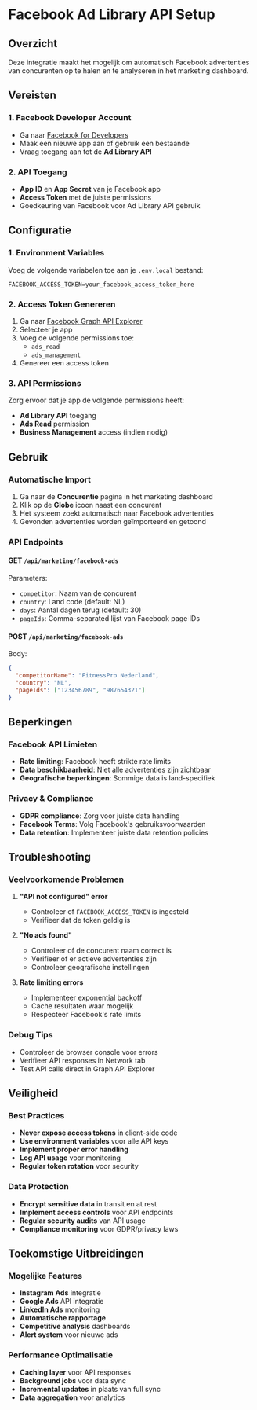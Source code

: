 # Facebook Ad Library API Setup

## Overzicht
Deze integratie maakt het mogelijk om automatisch Facebook advertenties van concurenten op te halen en te analyseren in het marketing dashboard.

## Vereisten

### 1. Facebook Developer Account
- Ga naar [Facebook for Developers](https://developers.facebook.com/)
- Maak een nieuwe app aan of gebruik een bestaande
- Vraag toegang aan tot de **Ad Library API**

### 2. API Toegang
- **App ID** en **App Secret** van je Facebook app
- **Access Token** met de juiste permissions
- Goedkeuring van Facebook voor Ad Library API gebruik

## Configuratie

### 1. Environment Variables
Voeg de volgende variabelen toe aan je `.env.local` bestand:

```env
FACEBOOK_ACCESS_TOKEN=your_facebook_access_token_here
```

### 2. Access Token Genereren
1. Ga naar [Facebook Graph API Explorer](https://developers.facebook.com/tools/explorer/)
2. Selecteer je app
3. Voeg de volgende permissions toe:
   - `ads_read`
   - `ads_management`
4. Genereer een access token

### 3. API Permissions
Zorg ervoor dat je app de volgende permissions heeft:
- **Ad Library API** toegang
- **Ads Read** permission
- **Business Management** access (indien nodig)

## Gebruik

### Automatische Import
1. Ga naar de **Concurentie** pagina in het marketing dashboard
2. Klik op de **Globe** icoon naast een concurent
3. Het systeem zoekt automatisch naar Facebook advertenties
4. Gevonden advertenties worden geïmporteerd en getoond

### API Endpoints

#### GET `/api/marketing/facebook-ads`
Parameters:
- `competitor`: Naam van de concurent
- `country`: Land code (default: NL)
- `days`: Aantal dagen terug (default: 30)
- `pageIds`: Comma-separated lijst van Facebook page IDs

#### POST `/api/marketing/facebook-ads`
Body:
```json
{
  "competitorName": "FitnessPro Nederland",
  "country": "NL",
  "pageIds": ["123456789", "987654321"]
}
```

## Beperkingen

### Facebook API Limieten
- **Rate limiting**: Facebook heeft strikte rate limits
- **Data beschikbaarheid**: Niet alle advertenties zijn zichtbaar
- **Geografische beperkingen**: Sommige data is land-specifiek

### Privacy & Compliance
- **GDPR compliance**: Zorg voor juiste data handling
- **Facebook Terms**: Volg Facebook's gebruiksvoorwaarden
- **Data retention**: Implementeer juiste data retention policies

## Troubleshooting

### Veelvoorkomende Problemen

1. **"API not configured" error**
   - Controleer of `FACEBOOK_ACCESS_TOKEN` is ingesteld
   - Verifieer dat de token geldig is

2. **"No ads found"**
   - Controleer of de concurent naam correct is
   - Verifieer of er actieve advertenties zijn
   - Controleer geografische instellingen

3. **Rate limiting errors**
   - Implementeer exponential backoff
   - Cache resultaten waar mogelijk
   - Respecteer Facebook's rate limits

### Debug Tips
- Controleer de browser console voor errors
- Verifieer API responses in Network tab
- Test API calls direct in Graph API Explorer

## Veiligheid

### Best Practices
- **Never expose access tokens** in client-side code
- **Use environment variables** voor alle API keys
- **Implement proper error handling**
- **Log API usage** voor monitoring
- **Regular token rotation** voor security

### Data Protection
- **Encrypt sensitive data** in transit en at rest
- **Implement access controls** voor API endpoints
- **Regular security audits** van API usage
- **Compliance monitoring** voor GDPR/privacy laws

## Toekomstige Uitbreidingen

### Mogelijke Features
- **Instagram Ads** integratie
- **Google Ads** API integratie
- **LinkedIn Ads** monitoring
- **Automatische rapportage**
- **Competitive analysis** dashboards
- **Alert system** voor nieuwe ads

### Performance Optimalisatie
- **Caching layer** voor API responses
- **Background jobs** voor data sync
- **Incremental updates** in plaats van full sync
- **Data aggregation** voor analytics 